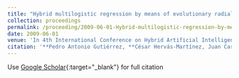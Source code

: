 ```yaml
---
title: "Hybrid multilogistic regression by means of evolutionary radial basis functions: application to precision agriculture"
collection: proceedings
permalink: /proceeding/2009-06-01-Hybrid-multilogistic-regression-by-means-of-evolutionary-radial-basis-functions-application-to-precision-agriculture
date: 2009-06-01
venue: 'In 4th International Conference on Hybrid Artificial Intelligence Systems (HAIS09)'
citation: '**Pedro Antonio Gutiérrez, **César Hervás-Martínez, Juan Carlos Fernández, F. López Granados, &quot;Hybrid multilogistic regression by means of evolutionary radial basis functions: application to precision agriculture.&quot; In 4th International Conference on Hybrid Artificial Intelligence Systems (HAIS09), Hybrid Artificial Intelligence Systems, Lecture Notes in Computer Science, Vol. 5572, 2009, Salamanca, Spain, pp.244--251.'
---
```

Use [Google Scholar](https://scholar.google.com/scholar?q=Hybrid+multilogistic+regression+by+means+of+evolutionary+radial+basis+functions:+application+to+precision+agriculture){:target="_blank"} for full citation